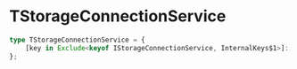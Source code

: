 # TStorageConnectionService

```ts
type TStorageConnectionService = {
    [key in Exclude<keyof IStorageConnectionService, InternalKeys$1>]: unknown;
};
```



